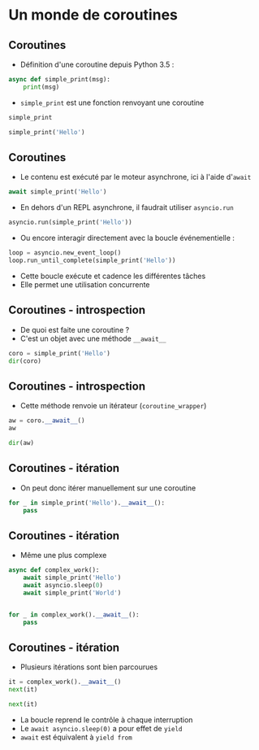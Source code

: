 # Un monde de coroutines


## Coroutines

* Définition d'une coroutine depuis Python 3.5 :

```python
async def simple_print(msg):
    print(msg)
```

* `simple_print` est une fonction renvoyant une coroutine

```python
simple_print
```

```python
simple_print('Hello')
```


## Coroutines

* Le contenu est exécuté par le moteur asynchrone, ici à l'aide d'`await`

```python
await simple_print('Hello')
```

* En dehors d'un REPL asynchrone, il faudrait utiliser `asyncio.run`

```python
asyncio.run(simple_print('Hello'))
```

* Ou encore interagir directement avec la boucle événementielle :

```python
loop = asyncio.new_event_loop()
loop.run_until_complete(simple_print('Hello'))
```

* Cette boucle exécute et cadence les différentes tâches
* Elle permet une utilisation concurrente


## Coroutines - introspection

* De quoi est faite une coroutine ?
* C'est un objet avec une méthode `__await__`

```python
coro = simple_print('Hello')
dir(coro)
```


## Coroutines - introspection

* Cette méthode renvoie un itérateur (`coroutine_wrapper`)

```python
aw = coro.__await__()
aw
```

```python
dir(aw)
```


## Coroutines - itération

* On peut donc itérer manuellement sur une coroutine

```python
for _ in simple_print('Hello').__await__():
    pass
```


## Coroutines - itération

* Même une plus complexe

```python
async def complex_work():
    await simple_print('Hello')
    await asyncio.sleep(0)
    await simple_print('World')


for _ in complex_work().__await__():
    pass
```


## Coroutines - itération

* Plusieurs itérations sont bien parcourues

```python
it = complex_work().__await__()
next(it)
```

```python
next(it)
```

* La boucle reprend le contrôle à chaque interruption
* Le `await asyncio.sleep(0)` a pour effet de `yield`
* `await` est équivalent à `yield from`
